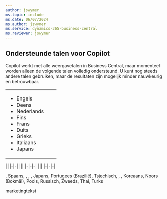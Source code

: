 ```yaml
---
author: jswymer
ms.topic: include
ms.date: 06/07/2024
ms.author: jswymer
ms.service: dynamics-365-business-central
ms.reviewer: jswymer
---
```

## <a name="supported-languages-for-copilot"></a>Ondersteunde talen voor Copilot

Copilot werkt met alle weergavetalen in Business Central, maar momenteel worden alleen de volgende talen volledig ondersteund. U kunt nog steeds andere talen gebruiken, maar de resultaten zijn mogelijk minder nauwkeurig en betrouwbaar.

||||
|-|-|-|
|<ul><li>Engels</li><li>Deens</li><li>Nederlands</li><li>Fins</li><li>Frans</li><li>Duits</li><li>Grieks</li><li>Italiaans</li><li>Japans</li>|
|
||-|-|
|||
|-|-|-|
|||
|-|-|-|


, Spaans, , , , Japans, Portugees (Brazilië), Tsjechisch, , , Koreaans, Noors (Bokmål), Pools, Russisch, Zweeds, Thai, Turks


marketingtekst
